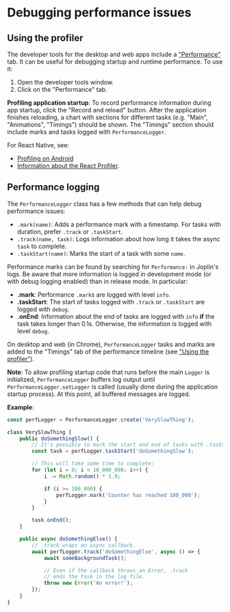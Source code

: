 # Debugging performance issues

## Using the profiler

The developer tools for the desktop and web apps include a ["Performance"](https://developer.chrome.com/docs/devtools/performance) tab. It can be useful for debugging startup and runtime performance. To use it:
1. Open the developer tools window.
2. Click on the "Performance" tab.

**Profiling application startup**: To record performance information during app startup, click the "Record and reload" button. After the application finishes reloading, a chart with sections for different tasks (e.g. "Main", "Animations", "Timings") should be shown. The "Timings" section should include marks and tasks logged with `PerformanceLogger`.

For React Native, see:
- [Profiling on Android](https://reactnative.dev/docs/profiling)
- [Information about the React Profiler](https://reactnative.dev/docs/react-native-devtools#react-profiler).

## Performance logging

The `PerformanceLogger` class has a few methods that can help debug performance issues:
- `.mark(name)`: Adds a performance mark with a timestamp. For tasks with duration, prefer `.track` or `.taskStart`.
- `.track(name, task)`: Logs information about how long it takes the async `task` to complete.
- `.taskStart(name)`: Marks the start of a task with some `name`.

Performance marks can be found by searching for `Performance:` in Joplin's logs. Be aware that more information is logged in development mode (or with debug logging enabled) than in release mode. In particular:
- **.mark**: Performance `.mark`s are logged with level `info`.
- **.taskStart**: The start of tasks logged with `.track` or `.taskStart` are logged with `debug`.
- **.onEnd**: Information about the end of tasks are logged with `info` **if** the task takes longer than 0.1s. Otherwise, the information is logged with level `debug`.

On desktop and web (in Chrome), `PerformanceLogger` tasks and marks are added to the "Timings" tab of the performance timeline (see ["Using the profiler"](#using-the-profiler)). 

**Note**: To allow profiling startup code that runs before the main `Logger` is initialized, `PerformanceLogger` buffers log output until `PerformanceLogger.setLogger` is called (usually done during the application startup process). At this point, all buffered messages are logged. 

**Example**:
```ts
const perfLogger = PerformanceLogger.create('VerySlowThing');

class VerySlowThing {
	public doSomethingSlow() {
		// It's possible to mark the start and end of tasks with .taskStart and .onEnd:
		const task = perfLogger.taskStart('doSomethingSlow');

		// This will take some time to complete:
		for (let i = 0; i < 10_000_000; i++) {
			i -= Math.random() * 1.9;

			if (i >= 100_000) {
				perfLogger.mark('Counter has reached 100_000');
			}
		}

		task.onEnd();
	}

	public async doSomethingElse() {
		// .track wraps an async callback.
		await perfLogger.track('doSomethingElse', async () => {
			await someBackgroundTask();

			// Even if the callback throws an Error, .track
			// ends the task in the log file.
			throw new Error('An error!');
		});
	}
}
```
